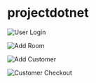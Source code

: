 # projectdotnet

![User Login](https://user-images.githubusercontent.com/73686535/137700623-8b714b42-bc5f-435a-b285-3421c88f46be.png)

![Add Room](https://user-images.githubusercontent.com/73686535/137701021-9733ee73-8966-4f6c-92d7-1bab4c5691d4.png)

![Add Customer](https://user-images.githubusercontent.com/73686535/137701403-d26c5ce4-9420-4d30-ba02-96b08d6955a5.png)

![Customer Checkout](https://user-images.githubusercontent.com/73686535/137701564-ac7f675b-ae5e-45f9-b748-9645ba5f9d91.png)

